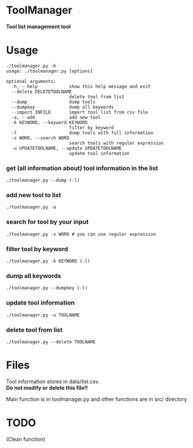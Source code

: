 # ToolManager
__Tool list management tool__

# Usage
```
./toolmanager.py -h
usage: ./toolmanager.py [options]

optional arguments:
  -h, --help            show this help message and exit
  --delete DELETETOOLNAME
                        delete tool from list
  --dump                dump tools
  --dumpkey             dump all keywords
  --import INFILE       import tool list from csv file
  -a, --add             add new tool
  -k KEYWORD, --keyword KEYWORD
                        filter by keyword
  -l                    dump tools with full information
  -s WORD, --search WORD
                        search tools with reguler expression
  -u UPDATETOOLNAME, --update UPDATETOOLNAME
                        update tool information
```

### get (all information about) tool information in the list
```
./toolmanager.py --dump (-l)
```
### add new tool to list
```
./toolmanager.py -a
```
### search for tool by your input
```
./toolmanager.py -s WORD # you can use reguler expression
```
### filter tool by keyword
```
./toolmanager.py -k KEYWORD (-l)
```
### dump all keywords
```
./toolmanager.py --dumpkey (-l)
```
### update tool information
```
./toolmanager.py -u TOOLNAME
```
### delete tool from list
```
./toolmanager.py --delete TOOLNAME
```

# Files
Tool information stores in data/list.csv.  
__Do not modify or delete this file!!__

Main function is in toolmanager.py and other functions are in src/ directory



# TODO
(Clean function)
